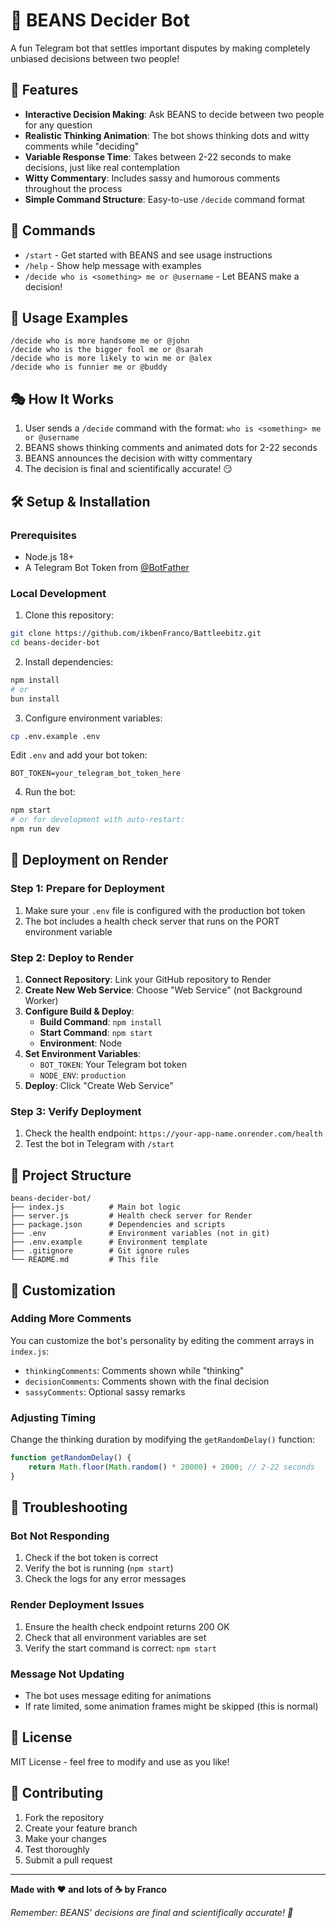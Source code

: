 # 🫘 BEANS Decider Bot

A fun Telegram bot that settles important disputes by making completely unbiased decisions between two people!

## 🎯 Features

- **Interactive Decision Making**: Ask BEANS to decide between two people for any question
- **Realistic Thinking Animation**: The bot shows thinking dots and witty comments while "deciding"
- **Variable Response Time**: Takes between 2-22 seconds to make decisions, just like real contemplation
- **Witty Commentary**: Includes sassy and humorous comments throughout the process
- **Simple Command Structure**: Easy-to-use `/decide` command format

## 🚀 Commands

- `/start` - Get started with BEANS and see usage instructions
- `/help` - Show help message with examples
- `/decide who is <something> me or @username` - Let BEANS make a decision!

## 💬 Usage Examples

```
/decide who is more handsome me or @john
/decide who is the bigger fool me or @sarah
/decide who is more likely to win me or @alex
/decide who is funnier me or @buddy
```

## 🎭 How It Works

1. User sends a `/decide` command with the format: `who is <something> me or @username`
2. BEANS shows thinking comments and animated dots for 2-22 seconds
3. BEANS announces the decision with witty commentary
4. The decision is final and scientifically accurate! 😏

## 🛠️ Setup & Installation

### Prerequisites
- Node.js 18+
- A Telegram Bot Token from [@BotFather](https://t.me/botfather)

### Local Development

1. Clone this repository:
```bash
git clone https://github.com/ikbenFranco/Battleebitz.git
cd beans-decider-bot
```

2. Install dependencies:
```bash
npm install
# or
bun install
```

3. Configure environment variables:
```bash
cp .env.example .env
```

Edit `.env` and add your bot token:
```
BOT_TOKEN=your_telegram_bot_token_here
```

4. Run the bot:
```bash
npm start
# or for development with auto-restart:
npm run dev
```

## 🚀 Deployment on Render

### Step 1: Prepare for Deployment

1. Make sure your `.env` file is configured with the production bot token
2. The bot includes a health check server that runs on the PORT environment variable

### Step 2: Deploy to Render

1. **Connect Repository**: Link your GitHub repository to Render
2. **Create New Web Service**: Choose "Web Service" (not Background Worker)
3. **Configure Build & Deploy**:
   - **Build Command**: `npm install`
   - **Start Command**: `npm start`
   - **Environment**: Node
4. **Set Environment Variables**:
   - `BOT_TOKEN`: Your Telegram bot token
   - `NODE_ENV`: `production`
5. **Deploy**: Click "Create Web Service"

### Step 3: Verify Deployment

1. Check the health endpoint: `https://your-app-name.onrender.com/health`
2. Test the bot in Telegram with `/start`

## 📁 Project Structure

```
beans-decider-bot/
├── index.js          # Main bot logic
├── server.js         # Health check server for Render
├── package.json      # Dependencies and scripts
├── .env              # Environment variables (not in git)
├── .env.example      # Environment template
├── .gitignore        # Git ignore rules
└── README.md         # This file
```

## 🎨 Customization

### Adding More Comments

You can customize the bot's personality by editing the comment arrays in `index.js`:

- `thinkingComments`: Comments shown while "thinking"
- `decisionComments`: Comments shown with the final decision
- `sassyComments`: Optional sassy remarks

### Adjusting Timing

Change the thinking duration by modifying the `getRandomDelay()` function:

```javascript
function getRandomDelay() {
    return Math.floor(Math.random() * 20000) + 2000; // 2-22 seconds
}
```

## 🐛 Troubleshooting

### Bot Not Responding
1. Check if the bot token is correct
2. Verify the bot is running (`npm start`)
3. Check the logs for any error messages

### Render Deployment Issues
1. Ensure the health check endpoint returns 200 OK
2. Check that all environment variables are set
3. Verify the start command is correct: `npm start`

### Message Not Updating
- The bot uses message editing for animations
- If rate limited, some animation frames might be skipped (this is normal)

## 📄 License

MIT License - feel free to modify and use as you like!

## 🤝 Contributing

1. Fork the repository
2. Create your feature branch
3. Make your changes
4. Test thoroughly
5. Submit a pull request

---

**Made with ❤️ and lots of ☕ by Franco**

*Remember: BEANS' decisions are final and scientifically accurate! 🧬*
